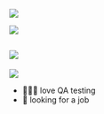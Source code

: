 ![](https://github.com/glazovanastasia/glazovanastasia/assets/127899807/1cfc89ce-edb7-4152-b1df-b52d1de892f3)

![](https://komarev.com/ghpvc/?username=glazovanastasia&style=plastic&color=BADBAD)

![](https://github-readme-stats.vercel.app/api?username=glazovanastasia&hide=stars&show_icons=true&theme=solarized-light&border_radius=16&hide_rank=true)
---
[![](https://readme-typing-svg.herokuapp.com?font=Regular+400+at+48px&pause=1000&color=36BCF7A4&width=435&lines=About+me)](https://git.io/typing-svg)

* 👩🏼‍💻 love QA testing
* 🐣 looking for a job
